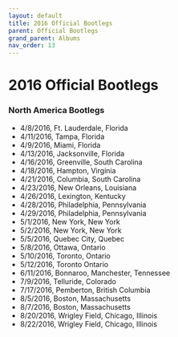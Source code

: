 ```yaml
---
layout: default
title: 2016 Official Bootlegs
parent: Official Bootlegs
grand_parent: Albums
nav_order: 13
---
```


# 2016 Official Bootlegs

### North America Bootlegs

- 4/8/2016, Ft. Lauderdale, Florida
- 4/11/2016, Tampa, Florida
- 4/9/2016, Miami, Florida
- 4/13/2016, Jacksonville, Florida
- 4/16/2016, Greenville, South Carolina
- 4/18/2016, Hampton, Virginia
- 4/21/2016, Columbia, South Carolina
- 4/23/2016, New Orleans, Louisiana
- 4/26/2016, Lexington, Kentucky
- 4/28/2016, Philadelphia, Pennsylvania
- 4/29/2016, Philadelphia, Pennsylvania
- 5/1/2016, New York, New York
- 5/2/2016, New York, New York
- 5/5/2016, Quebec City, Quebec
- 5/8/2016, Ottawa, Ontario
- 5/10/2016, Toronto, Ontario
- 5/12/2016, Toronto Ontario
- 6/11/2016, Bonnaroo, Manchester, Tennessee
- 7/9/2016, Telluride, Colorado
- 7/17/2016, Pemberton, British Columbia
- 8/5/2016, Boston, Massachusetts
- 8/7/2016, Boston, Massachusetts
- 8/20/2016, Wrigley Field, Chicago, Illinois
- 8/22/2016, Wrigley Field, Chicago, Illinois